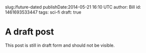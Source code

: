 slug:/future-dated
publishDate:2014-05-21 16:10 UTC
author: Bill
id: 1461693533447
tags: sci-fi
draft: true

A draft post
============================

This post is still in draft form and should not be visible.
